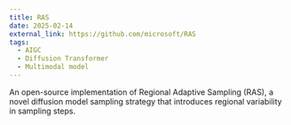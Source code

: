 ```yaml
---
title: RAS
date: 2025-02-14
external_link: https://github.com/microsoft/RAS
tags:
  - AIGC
  - Diffusion Transformer
  - Multimodal model
---
```


An open-source implementation of Regional Adaptive Sampling (RAS), a novel diffusion model sampling strategy that introduces regional variability in sampling steps.

<!--more-->
